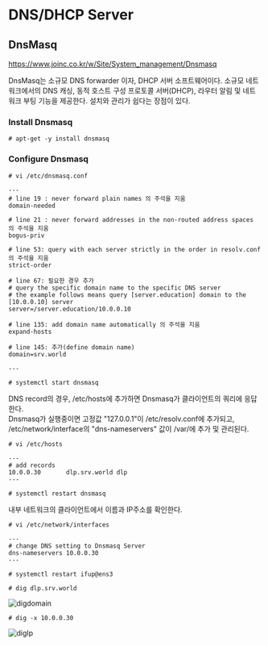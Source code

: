 # DNS/DHCP Server
## DnsMasq
https://www.joinc.co.kr/w/Site/System_management/Dnsmasq

DnsMasq는 소규모 DNS forwarder 이자, DHCP 서버 소프트웨어이다. 소규모 네트워크에서의 DNS 캐싱, 동적 호스트 구성 프로토콜 서버(DHCP), 라우터 알림 및 네트워크 부팅 기능을 제공한다. 설치와 관리가 쉽다는 장점이 있다.

### Install Dnsmasq
~~~
# apt-get -y install dnsmasq
~~~
### Configure Dnsmasq
~~~
# vi /etc/dnsmasq.conf

---
# line 19 : never forward plain names 의 주석을 지움
domain-needed

# line 21 : never forward addresses in the non-routed address spaces 의 주석을 지움
bogus-priv

# line 53: query with each server strictly in the order in resolv.conf 의 주석을 지움
strict-order

# line 67: 필요한 경우 추가
# query the specific domain name to the specific DNS server
# the example follows means query [server.education] domain to the [10.0.0.10] server
server=/server.education/10.0.0.10

# line 135: add domain name automatically 의 주석을 지움
expand-hosts

# line 145: 추가(define domain name)
domain=srv.world

---

# systemctl start dnsmasq
~~~

DNS record의 경우, /etc/hosts에 추가하면 Dnsmasq가 클라이언트의 쿼리에 응답한다.  
Dnsmasq가 실행중이면 고정값 "127.0.0.1"이 /etc/resolv.conf에 추가되고, /etc/network/interface의 "dns-nameservers" 값이 
/var/에 추가 및 관리된다.  

~~~
# vi /etc/hosts

---
# add records
10.0.0.30       dlp.srv.world dlp
---

# systemctl restart dnsmasq
~~~

내부 네트워크의 클라이언트에서 이름과 IP주소를 확인한다.

~~~
# vi /etc/network/interfaces

---
# change DNS setting to Dnsmasq Server
dns-nameservers 10.0.0.30
---

# systemctl restart ifup@ens3

# dig dlp.srv.world
~~~
![digdomain](https://github.com/Tedigom/study/blob/master/Linux%20Command%20Line/ubuntuStudy/ubuntuPractice_image/2.ntp,ssh/dig%20dlp.srv.world.PNG?raw=true)

~~~
# dig -x 10.0.0.30
~~~
![digIp](https://github.com/Tedigom/study/blob/master/Linux%20Command%20Line/ubuntuStudy/ubuntuPractice_image/2.ntp,ssh/dig%20-x%2010.0.0.30.PNG?raw=true)
